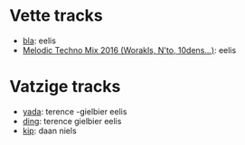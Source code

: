 # Vette tracks
- [bla](tracks/bla.mp3): eelis
- [Melodic Techno Mix 2016 (Worakls, N'to, 10dens...)](https://www.youtube.com/watch?v=zvWniZtyCic): eelis
# Vatzige tracks
- [yada](bla): terence -gielbier eelis
- [ding](dong): terence gielbier eelis
- [kip](vis): daan niels
